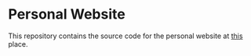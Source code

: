 # Personal Website

This repository contains the source code for the personal website at [this](https://iumo.live) place.

